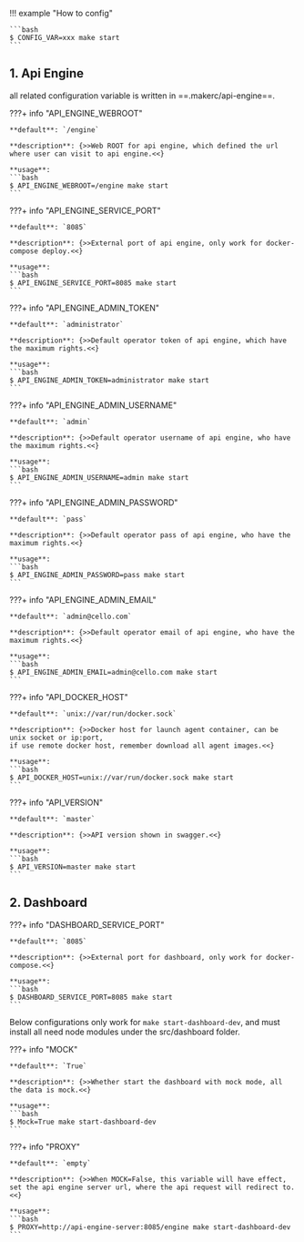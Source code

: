 !!! example "How to config"

    ```bash
    $ CONFIG_VAR=xxx make start
    ```
    
## 1. Api Engine

all related configuration variable is written in ==.makerc/api-engine==.

???+ info "API_ENGINE_WEBROOT"

    **default**: `/engine`
    
    **description**: {>>Web ROOT for api engine, which defined the url where user can visit to api engine.<<}
    
    **usage**:
    ```bash
    $ API_ENGINE_WEBROOT=/engine make start
    ```
    
    
???+ info "API_ENGINE_SERVICE_PORT"

    **default**: `8085`
    
    **description**: {>>External port of api engine, only work for docker-compose deploy.<<}
    
    **usage**:
    ```bash
    $ API_ENGINE_SERVICE_PORT=8085 make start
    ```
    
???+ info "API_ENGINE_ADMIN_TOKEN"

    **default**: `administrator`
    
    **description**: {>>Default operator token of api engine, which have the maximum rights.<<}
    
    **usage**:
    ```bash
    $ API_ENGINE_ADMIN_TOKEN=administrator make start
    ```
    
???+ info "API_ENGINE_ADMIN_USERNAME"

    **default**: `admin`
    
    **description**: {>>Default operator username of api engine, who have the maximum rights.<<}
    
    **usage**:
    ```bash
    $ API_ENGINE_ADMIN_USERNAME=admin make start
    ```
    
???+ info "API_ENGINE_ADMIN_PASSWORD"

    **default**: `pass`
    
    **description**: {>>Default operator pass of api engine, who have the maximum rights.<<}
    
    **usage**:
    ```bash
    $ API_ENGINE_ADMIN_PASSWORD=pass make start
    ```
    
???+ info "API_ENGINE_ADMIN_EMAIL"

    **default**: `admin@cello.com`
    
    **description**: {>>Default operator email of api engine, who have the maximum rights.<<}
    
    **usage**:
    ```bash
    $ API_ENGINE_ADMIN_EMAIL=admin@cello.com make start
    ```
    
???+ info "API_DOCKER_HOST"

    **default**: `unix://var/run/docker.sock`
    
    **description**: {>>Docker host for launch agent container, can be unix socket or ip:port, 
    if use remote docker host, remember download all agent images.<<}
    
    **usage**:
    ```bash
    $ API_DOCKER_HOST=unix://var/run/docker.sock make start
    ```
    
???+ info "API_VERSION"

    **default**: `master`
    
    **description**: {>>API version shown in swagger.<<}
    
    **usage**:
    ```bash
    $ API_VERSION=master make start
    ```

## 2. Dashboard
    
???+ info "DASHBOARD_SERVICE_PORT"

    **default**: `8085`
    
    **description**: {>>External port for dashboard, only work for docker-compose.<<}
    
    **usage**:
    ```bash
    $ DASHBOARD_SERVICE_PORT=8085 make start
    ```

Below configurations only work for `make start-dashboard-dev`, and must install all need node modules under the src/dashboard folder.
    
???+ info "MOCK"

    **default**: `True`
    
    **description**: {>>Whether start the dashboard with mock mode, all the data is mock.<<}
    
    **usage**:
    ```bash
    $ Mock=True make start-dashboard-dev
    ```
    
???+ info "PROXY"

    **default**: `empty`
    
    **description**: {>>When MOCK=False, this variable will have effect,
    set the api engine server url, where the api request will redirect to.<<}
    
    **usage**:
    ```bash
    $ PROXY=http://api-engine-server:8085/engine make start-dashboard-dev
    ```
